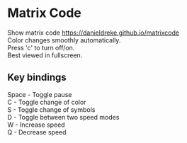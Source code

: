 # Matrix Code

Show matrix code https://danieldreke.github.io/matrixcode  
Color changes smoothly automatically.  
Press 'c' to turn off/on.  
Best viewed in fullscreen.  

## Key bindings

Space - Toggle pause  
C - Toggle change of color  
S - Toggle change of symbols  
D - Toggle between two speed modes  
W - Increase speed  
Q - Decrease speed  
